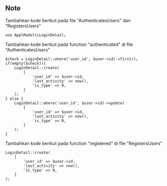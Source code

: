 ## Note

Tambahkan kode berikut pada file "AuthenticatesUsers" dan "RegistersUsers"
```
use App\Models\LoginDetail;
```

Tambahkan kode berikut pada function "authenticated" di file "AuthenticatesUsers"
```
$check = LoginDetail::where('user_id', $user->id)->first();
if(empty($check)){
    LoginDetail::create(
        [
            'user_id' => $user->id,
            'last_activity' => now(),
            'is_type' => 0,
        ]
    );
} else {
    LoginDetail::where('user_id', $user->id)->update(
        [
            'user_id' => $user->id,
            'last_activity' => now(),
            'is_type' => 0,
        ]
    );
}
```

Tambahkan kode berikut pada function "registered" di file "RegistersUsers"
```
LoginDetail::create(
    [
        'user_id' => $user->id,
        'last_activity' => now(),
        'is_type' => 0,
    ]
);
```
